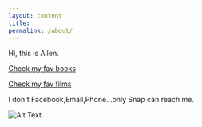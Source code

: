 ```yaml
---
layout: content
title: 
permalink: /about/
---
```

Hi, this is Allen.

[Check my fav books](https://www.goodreads.com/allenleeein)

[Check my fav films](https://www.pinterest.com/buildingtars/films/)

I don't Facebook,Email,Phone...only Snap can reach me.

![Alt Text](https://i.imgur.com/Jjyds3p.png)




